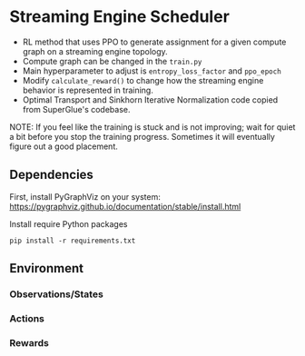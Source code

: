 # Streaming Engine Scheduler

- RL method that uses PPO to generate assignment for a given compute graph on a streaming engine topology.
- Compute graph can be changed in the ```train.py```
- Main hyperparameter to adjust is ```entropy_loss_factor``` and ```ppo_epoch```
- Modify ```calculate_reward()``` to change how the streaming engine behavior is represented in training.
- Optimal Transport and Sinkhorn Iterative Normalization code copied from SuperGlue's codebase.

NOTE: If you feel like the training is stuck and is not improving; wait for quiet a bit before you stop the training progress. Sometimes it will eventually figure out a good placement.

## Dependencies

First, install PyGraphViz on your system: https://pygraphviz.github.io/documentation/stable/install.html

Install require Python packages
```
pip install -r requirements.txt
```
## Environment

### Observations/States

### Actions

### Rewards



